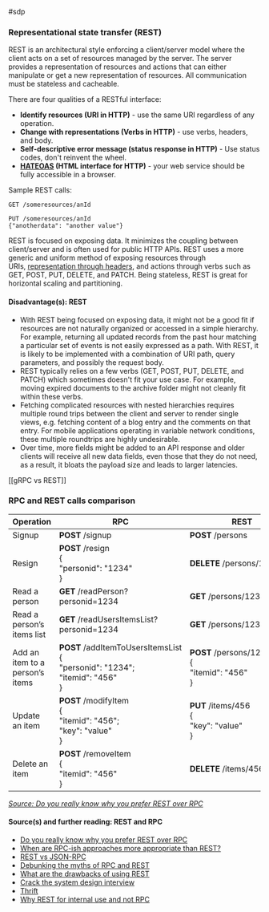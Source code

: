 #sdp
### Representational state transfer (REST)


REST is an architectural style enforcing a client/server model where the client acts on a set of resources managed by the server. The server provides a representation of resources and actions that can either manipulate or get a new representation of resources. All communication must be stateless and cacheable.

There are four qualities of a RESTful interface:

- **Identify resources (URI in HTTP)** - use the same URI regardless of any operation.
- **Change with representations (Verbs in HTTP)** - use verbs, headers, and body.
- **Self-descriptive error message (status response in HTTP)** - Use status codes, don't reinvent the wheel.
- **[HATEOAS](http://restcookbook.com/Basics/hateoas/) (HTML interface for HTTP)** - your web service should be fully accessible in a browser.

Sample REST calls:

```
GET /someresources/anId

PUT /someresources/anId
{"anotherdata": "another value"}
```

REST is focused on exposing data. It minimizes the coupling between client/server and is often used for public HTTP APIs. REST uses a more generic and uniform method of exposing resources through URIs, [representation through headers](https://github.com/for-GET/know-your-http-well/blob/master/headers.md), and actions through verbs such as GET, POST, PUT, DELETE, and PATCH. Being stateless, REST is great for horizontal scaling and partitioning.

#### Disadvantage(s): REST

- With REST being focused on exposing data, it might not be a good fit if resources are not naturally organized or accessed in a simple hierarchy. For example, returning all updated records from the past hour matching a particular set of events is not easily expressed as a path. With REST, it is likely to be implemented with a combination of URI path, query parameters, and possibly the request body.
- REST typically relies on a few verbs (GET, POST, PUT, DELETE, and PATCH) which sometimes doesn't fit your use case. For example, moving expired documents to the archive folder might not cleanly fit within these verbs.
- Fetching complicated resources with nested hierarchies requires multiple round trips between the client and server to render single views, e.g. fetching content of a blog entry and the comments on that entry. For mobile applications operating in variable network conditions, these multiple roundtrips are highly undesirable.
- Over time, more fields might be added to an API response and older clients will receive all new data fields, even those that they do not need, as a result, it bloats the payload size and leads to larger latencies.


[[gRPC vs REST]]
### RPC and REST calls comparison

|Operation|RPC|REST|
|---|---|---|
|Signup|**POST** /signup|**POST** /persons|
|Resign|**POST** /resign  <br>{  <br>"personid": "1234"  <br>}|**DELETE** /persons/1234|
|Read a person|**GET** /readPerson?personid=1234|**GET** /persons/1234|
|Read a person’s items list|**GET** /readUsersItemsList?personid=1234|**GET** /persons/1234/items|
|Add an item to a person’s items|**POST** /addItemToUsersItemsList  <br>{  <br>"personid": "1234";  <br>"itemid": "456"  <br>}|**POST** /persons/1234/items  <br>{  <br>"itemid": "456"  <br>}|
|Update an item|**POST** /modifyItem  <br>{  <br>"itemid": "456";  <br>"key": "value"  <br>}|**PUT** /items/456  <br>{  <br>"key": "value"  <br>}|
|Delete an item|**POST** /removeItem  <br>{  <br>"itemid": "456"  <br>}|**DELETE** /items/456|

_[Source: Do you really know why you prefer REST over RPC](https://apihandyman.io/do-you-really-know-why-you-prefer-rest-over-rpc/)_

#### Source(s) and further reading: REST and RPC



- [Do you really know why you prefer REST over RPC](https://apihandyman.io/do-you-really-know-why-you-prefer-rest-over-rpc/)
- [When are RPC-ish approaches more appropriate than REST?](http://programmers.stackexchange.com/a/181186)
- [REST vs JSON-RPC](http://stackoverflow.com/questions/15056878/rest-vs-json-rpc)
- [Debunking the myths of RPC and REST](https://web.archive.org/web/20170608193645/http://etherealbits.com/2012/12/debunking-the-myths-of-rpc-rest/)
- [What are the drawbacks of using REST](https://www.quora.com/What-are-the-drawbacks-of-using-RESTful-APIs)
- [Crack the system design interview](http://www.puncsky.com/blog/2016-02-13-crack-the-system-design-interview)
- [Thrift](https://code.facebook.com/posts/1468950976659943/)
- [Why REST for internal use and not RPC](http://arstechnica.com/civis/viewtopic.php?t=1190508)